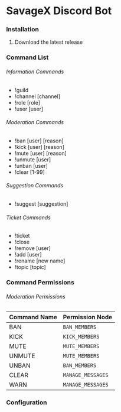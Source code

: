 # SavageX Discord Bot

### Installation
1. Download the latest release

### Command List
###### Information Commands

- !guild 
- !channel [channel]
- !role [role]
- !user [user]

###### Moderation Commands

- !ban [user] [reason]
- !kick [user] [reason]
- !mute [user] [reason]
- !unmute [user]
- !unban [user]
- !clear [1-99]

###### Suggestion Commands

- !suggest [suggestion]

###### Ticket Commands

- !ticket
- !close
- !remove [user]
- !add [user]
- !rename [new name]
- !topic [topic]

### Command Permissions
###### Moderation Permissions

| Command Name | Permission Node |
| ----------- | ----------- |
| BAN | `BAN_MEMBERS` |
| KICK | `KICK_MEMBERS` |
| MUTE | `MUTE_MEMBERS` |
| UNMUTE | `MUTE_MEMBERS` |
| UNBAN | `BAN_MEMBERS` |
| CLEAR | `MANAGE_MESSAGES` |
| WARN | `MANAGE_MESSAGES` |

### Configuration

